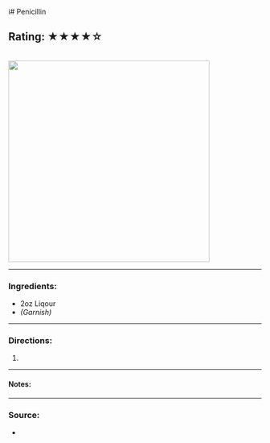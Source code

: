 i# Penicillin

## Rating: ★★★★☆

<br>

<img src="../Images/" alt="" height="400">

<br>

---

### Ingredients:

* 2oz Liqour
* *(Garnish)* 

---

### Directions:
1. 
---

#### Notes:
> 

---

### Source:
* []()